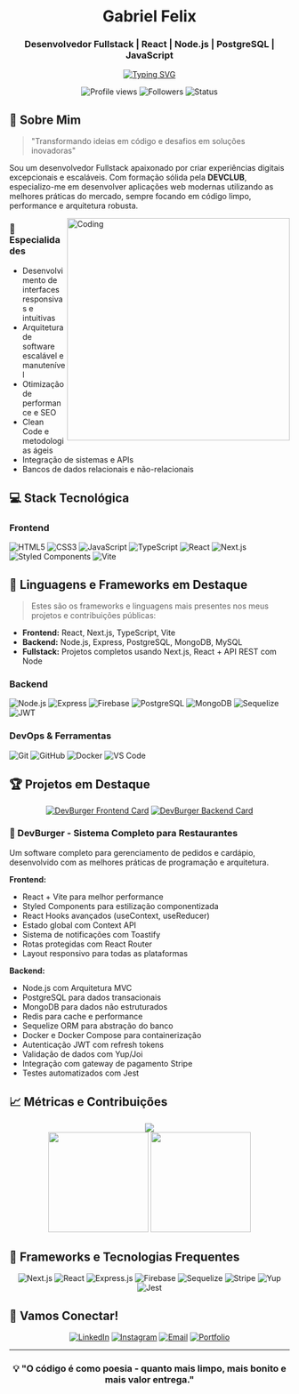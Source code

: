 <div align="center">
  
# Gabriel Felix
### Desenvolvedor Fullstack | React | Node.js | PostgreSQL | JavaScript
[![Typing SVG](https://readme-typing-svg.herokuapp.com/?color=00b8b&size=35&center=true&vCenter=true&width=1000&lines=Olá,+Seja+Bem-Vindo(a)!;Eu+sou+o+Gabriel+Felix;Desenvolvedor+Fullstack;+:%29)](https://git.io/typing-svg)

<p align="center">
  <img src="https://komarev.com/ghpvc/?username=GabrielFelix22&color=blueviolet" alt="Profile views" />
  <img src="https://img.shields.io/github/followers/GabrielFelix22?style=social" alt="Followers" />
  <img src="https://img.shields.io/badge/Status-Disponível%20para%20projetos-success" alt="Status" />
</p>
</div>

## 🚀 Sobre Mim
> "Transformando ideias em código e desafios em soluções inovadoras"

Sou um desenvolvedor Fullstack apaixonado por criar experiências digitais excepcionais e escaláveis. Com formação sólida pela **DEVCLUB**, especializo-me em desenvolver aplicações web modernas utilizando as melhores práticas do mercado, sempre focando em código limpo, performance e arquitetura robusta.

<img align="right" alt="Coding" width="400" src="https://media.giphy.com/media/qgQUggAC3Pfv687qPC/giphy.gif">

### 🎯 Especialidades
- Desenvolvimento de interfaces responsivas e intuitivas
- Arquitetura de software escalável e manutenível
- Otimização de performance e SEO
- Clean Code e metodologias ágeis
- Integração de sistemas e APIs
- Bancos de dados relacionais e não-relacionais

## 💻 Stack Tecnológica

### Frontend
![HTML5](https://img.shields.io/badge/HTML5-E34F26?style=for-the-badge&logo=html5&logoColor=white)
![CSS3](https://img.shields.io/badge/CSS3-1572B6?style=for-the-badge&logo=css3&logoColor=white)
![JavaScript](https://img.shields.io/badge/JavaScript-F7DF1E?style=for-the-badge&logo=javascript&logoColor=black)
![TypeScript](https://img.shields.io/badge/TypeScript-007ACC?style=for-the-badge&logo=typescript&logoColor=white)
![React](https://img.shields.io/badge/React-61DAFB?style=for-the-badge&logo=react&logoColor=black)
![Next.js](https://img.shields.io/badge/Next.js-000000?style=for-the-badge&logo=nextdotjs&logoColor=white)
![Styled Components](https://img.shields.io/badge/Styled_Components-DB7093?style=for-the-badge&logo=styled-components&logoColor=white)
![Vite](https://img.shields.io/badge/Vite-646CFF?style=for-the-badge&logo=vite&logoColor=white)

## 📌 Linguagens e Frameworks em Destaque

> Estes são os frameworks e linguagens mais presentes nos meus projetos e contribuições públicas:

- **Frontend:** React, Next.js, TypeScript, Vite
- **Backend:** Node.js, Express, PostgreSQL, MongoDB, MySQL
- **Fullstack:** Projetos completos usando Next.js, React + API REST com Node


### Backend
![Node.js](https://img.shields.io/badge/Node.js-339933?style=for-the-badge&logo=nodedotjs&logoColor=white)
![Express](https://img.shields.io/badge/Express-000000?style=for-the-badge&logo=express&logoColor=white)
![Firebase](https://img.shields.io/badge/Firebase-FFCA28?style=for-the-badge&logo=firebase&logoColor=black)
![PostgreSQL](https://img.shields.io/badge/PostgreSQL-4169E1?style=for-the-badge&logo=postgresql&logoColor=white)
![MongoDB](https://img.shields.io/badge/MongoDB-4EA94B?style=for-the-badge&logo=mongodb&logoColor=white)
![Sequelize](https://img.shields.io/badge/Sequelize-52B0E7?style=for-the-badge&logo=sequelize&logoColor=white)
![JWT](https://img.shields.io/badge/JWT-000000?style=for-the-badge&logo=jsonwebtokens&logoColor=white)

### DevOps & Ferramentas
![Git](https://img.shields.io/badge/Git-F05032?style=for-the-badge&logo=git&logoColor=white)
![GitHub](https://img.shields.io/badge/GitHub-181717?style=for-the-badge&logo=github&logoColor=white)
![Docker](https://img.shields.io/badge/Docker-2496ED?style=for-the-badge&logo=docker&logoColor=white)
![VS Code](https://img.shields.io/badge/VS_Code-007ACC?style=for-the-badge&logo=visual-studio-code&logoColor=white)

## 🏆 Projetos em Destaque

<div align="center">
  
[![DevBurger Frontend Card](https://github-readme-stats.vercel.app/api/pin/?username=GabrielFelix22&repo=devburger-interface&theme=dracula)](https://github.com/GabrielFelix22/devburger-interface)
[![DevBurger Backend Card](https://github-readme-stats.vercel.app/api/pin/?username=GabrielFelix22&repo=devburger&theme=dracula)](https://github.com/GabrielFelix22/devburger)

</div>

### 🍔 DevBurger - Sistema Completo para Restaurantes

Um software completo para gerenciamento de pedidos e cardápio, desenvolvido com as melhores práticas de programação e arquitetura.

**Frontend:**
- React + Vite para melhor performance
- Styled Components para estilização componentizada
- React Hooks avançados (useContext, useReducer)
- Estado global com Context API
- Sistema de notificações com Toastify
- Rotas protegidas com React Router
- Layout responsivo para todas as plataformas

**Backend:**
- Node.js com Arquitetura MVC
- PostgreSQL para dados transacionais
- MongoDB para dados não estruturados
- Redis para cache e performance
- Sequelize ORM para abstração do banco
- Docker e Docker Compose para containerização
- Autenticação JWT com refresh tokens
- Validação de dados com Yup/Joi
- Integração com gateway de pagamento Stripe
- Testes automatizados com Jest

## 📈 Métricas e Contribuições

<div align="center">
  <img src="https://metrics.lecoq.io/GabrielFelix22?template=classic&reactions=1&reactions.limit=200&reactions.days=365&reactions.display=absolute&config.timezone=America%2FSao_Paulo"/>
</div>

<div align="center">
  <img height="180em" src="https://github-readme-stats.vercel.app/api?username=GabrielFelix22&show_icons=true&theme=dracula&include_all_commits=true&count_private=true"/>
  <img height="180em" src="https://github-readme-stats.vercel.app/api/top-langs/?username=GabrielFelix22&layout=compact&langs_count=7&theme=dracula"/>
</div>

## 🧠 Frameworks e Tecnologias Frequentes

<div align="center">

  ![Next.js](https://img.shields.io/badge/Next.js-000000?style=for-the-badge&logo=nextdotjs&logoColor=white)
  ![React](https://img.shields.io/badge/React-61DAFB?style=for-the-badge&logo=react&logoColor=black)
  ![Express.js](https://img.shields.io/badge/Express.js-000000?style=for-the-badge&logo=express&logoColor=white)
  ![Firebase](https://img.shields.io/badge/Firebase-FFCA28?style=for-the-badge&logo=firebase&logoColor=black)
  ![Sequelize](https://img.shields.io/badge/Sequelize-52B0E7?style=for-the-badge&logo=sequelize&logoColor=white)
  ![Stripe](https://img.shields.io/badge/Stripe-635BFF?style=for-the-badge&logo=stripe&logoColor=white)
  ![Yup](https://img.shields.io/badge/Yup-4A4A55?style=for-the-badge&logoColor=white)
  ![Jest](https://img.shields.io/badge/Jest-C21325?style=for-the-badge&logo=jest&logoColor=white)

</div>

## 🤝 Vamos Conectar!

<div align="center">
  
[![LinkedIn](https://img.shields.io/badge/LinkedIn-Gabriel_Felix-0077B5?style=for-the-badge&logo=linkedin&logoColor=white)](https://www.linkedin.com/in/gabriel-felix2/)
[![Instagram](https://img.shields.io/badge/Instagram-@__eufelix2-E4405F?style=for-the-badge&logo=instagram&logoColor=white)](https://www.instagram.com/_eufelix2/)
[![Email](https://img.shields.io/badge/Email-Contato-D14836?style=for-the-badge&logo=gmail&logoColor=white)](mailto:gabriel.alves2208@gmail.com)
[![Portfolio](https://img.shields.io/badge/Portfolio-Acessar-4285F4?style=for-the-badge&logo=google-chrome&logoColor=white)](https://portfolio-gabriel-felix.vercel.app/)

</div>

---

<div align="center">
  
### 💡 "O código é como poesia - quanto mais limpo, mais bonito e mais valor entrega."

</div>
